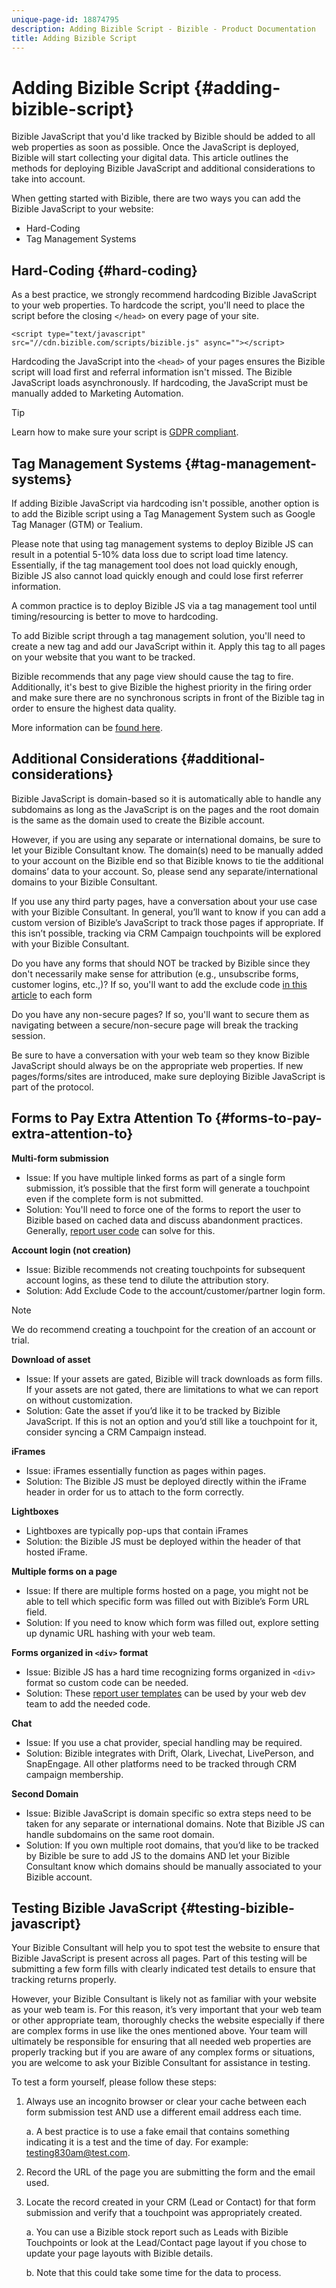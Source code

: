 ```yaml
---
unique-page-id: 18874795
description: Adding Bizible Script - Bizible - Product Documentation
title: Adding Bizible Script
---
```


# Adding Bizible Script {#adding-bizible-script}

Bizible JavaScript that you'd like tracked by Bizible should be added to all web properties as soon as possible. Once the JavaScript is deployed, Bizible will start collecting your digital data. This article outlines the methods for deploying Bizible JavaScript and additional considerations to take into account.

When getting started with Bizible, there are two ways you can add the Bizible JavaScript to your website:

* Hard-Coding
* Tag Management Systems

## Hard-Coding {#hard-coding}

As a best practice, we strongly recommend hardcoding Bizible JavaScript to your web properties. To hardcode the script, you'll need to place the script before the closing `</head>` on every page of your site.

`<script type="text/javascript" src="//cdn.bizible.com/scripts/bizible.js" async=""></script>`

Hardcoding the JavaScript into the `<head>` of your pages ensures the Bizible script will load first and referral information isn't missed. The Bizible JavaScript loads asynchronously. If hardcoding, the JavaScript must be manually added to Marketing Automation.

>[!TIP]
>
>Learn how to make sure your script is [GDPR compliant](/help/security-and-compliance/compliance-related-resources/ensuring-consent-for-gdpr-in-bizible-js.md).

## Tag Management Systems {#tag-management-systems}

If adding Bizible JavaScript via hardcoding isn't possible, another option is to add the Bizible script using a Tag Management System such as Google Tag Manager (GTM) or Tealium.

Please note that using tag management systems to deploy Bizible JS can result in a potential 5-10% data loss due to script load time latency. Essentially, if the tag management tool does not load quickly enough, Bizible JS also cannot load quickly enough and could lose first referrer information.

A common practice is to deploy Bizible JS via a tag management tool until timing/resourcing is better to move to hardcoding.

To add Bizible script through a tag management solution, you'll need to create a new tag and add our JavaScript within it. Apply this tag to all pages on your website that you want to be tracked.

Bizible recommends that any page view should cause the tag to fire. Additionally, it's best to give Bizible the highest priority in the firing order and make sure there are no synchronous scripts in front of the Bizible tag in order to ensure the highest data quality.

More information can be [found here](/help/bizible-tracking/setting-up-tracking/adding-bizible-script-via-google-tag-manager.md).

## Additional Considerations {#additional-considerations}

Bizible JavaScript is domain-based so it is automatically able to handle any subdomains as long as the JavaScript is on the pages and the root domain is the same as the domain used to create the Bizible account.

However, if you are using any separate or international domains, be sure to let your Bizible Consultant know. The domain(s) need to be manually added to your account on the Bizible end so that Bizible knows to tie the additional domains’ data to your account. So, please send any separate/international domains to your Bizible Consultant.

If you use any third party pages, have a conversation about your use case with your Bizible Consultant. In general, you’ll want to know if you can add a custom version of Bizible’s JavaScript to track those pages if appropriate. If this isn’t possible, tracking via CRM Campaign touchpoints will be explored with your Bizible Consultant.

Do you have any forms that should NOT be tracked by Bizible since they don't necessarily make sense for attribution (e.g., unsubscribe forms, customer logins, etc.,)? If so, you'll want to add the exclude code [in this article](/help/bizible-tracking/setting-up-tracking/excluding-bizible-from-specific-forms.md) to each form

Do you have any non-secure pages? If so, you'll want to secure them as navigating between a secure/non-secure page will break the tracking session.

Be sure to have a conversation with your web team so they know Bizible JavaScript should always be on the appropriate web properties. If new pages/forms/sites are introduced, make sure deploying Bizible JavaScript is part of the protocol.

## Forms to Pay Extra Attention To {#forms-to-pay-extra-attention-to}

**Multi-form submission**

* Issue: If you have multiple linked forms as part of a single form submission, it’s possible that the first form will generate a touchpoint even if the complete form is not submitted.
* Solution: You'll need to force one of the forms to report the user to Bizible based on cached data and discuss abandonment practices. Generally, [report user code](/help/bizible-tracking/setting-up-tracking/adding-bizible-script-to-different-form-providers/ajax-form-handling.md) can solve for this.

**Account login (not creation)**

* Issue: Bizible recommends not creating touchpoints for subsequent account logins, as these tend to dilute the attribution story.
* Solution: Add Exclude Code to the account/customer/partner login form.

>[!NOTE]
>
>We do recommend creating a touchpoint for the creation of an account or trial.

**Download of asset**

* Issue: If your assets are gated, Bizible will track downloads as form fills. If your assets are not gated, there are limitations to what we can report on without customization.
* Solution: Gate the asset if you’d like it to be tracked by Bizible JavaScript. If this is not an option and you’d still like a touchpoint for it, consider syncing a CRM Campaign instead.

**iFrames**

* Issue: iFrames essentially function as pages within pages.
* Solution: The Bizible JS must be deployed directly within the iFrame header in order for us to attach to the form correctly.

**Lightboxes**

* Lightboxes are typically pop-ups that contain iFrames
* Solution: the Bizible JS must be deployed within the header of that hosted iFrame.

**Multiple forms on a page**

* Issue: If there are multiple forms hosted on a page, you might not be able to tell which specific form was filled out with Bizible’s Form URL field.
* Solution: If you need to know which form was filled out, explore setting up dynamic URL hashing with your web team.

**Forms organized in `<div>` format**

* Issue: Bizible JS has a hard time recognizing forms organized in `<div>` format so custom code can be needed.
* Solution: These [report user templates](/help/bizible-tracking/setting-up-tracking/adding-bizible-script-to-different-form-providers/ajax-form-handling.md) can be used by your web dev team to add the needed code.

**Chat**

* Issue: If you use a chat provider, special handling may be required.
* Solution: Bizible integrates with Drift, Olark, Livechat, LivePerson, and SnapEngage. All other platforms need to be tracked through CRM campaign membership.

**Second Domain**

* Issue: Bizible JavaScript is domain specific so extra steps need to be taken for any separate or international domains. Note that Bizible JS can handle subdomains on the same root domain.
* Solution: If you own multiple root domains, that you’d like to be tracked by Bizible be sure to add JS to the domains AND let your Bizible Consultant know which domains should be manually associated to your Bizible account.

## Testing Bizible JavaScript {#testing-bizible-javascript}

Your Bizible Consultant will help you to spot test the website to ensure that Bizible JavaScript is present across all pages. Part of this testing will be submitting a few form fills with clearly indicated test details to ensure that tracking returns properly.
  
However, your Bizible Consultant is likely not as familiar with your website as your web team is. For this reason, it’s very important that your web team or other appropriate team, thoroughly checks the website especially if there are complex forms in use like the ones mentioned above. Your team will ultimately be responsible for ensuring that all needed web properties are properly tracking but if you are aware of any complex forms or situations, you are welcome to ask your Bizible Consultant for assistance in testing.
  
To test a form yourself, please follow these steps:

1. Always use an incognito browser or clear your cache between each form submission test AND use a different email address each time.

   a. A best practice is to use a fake email that contains something indicating it is a test and the time of day. For example: testing830am@test.com.

1. Record the URL of the page you are submitting the form and the email used.

1. Locate the record created in your CRM (Lead or Contact) for that form submission and verify that a touchpoint was appropriately created.

   a. You can use a Bizible stock report such as Leads with Bizible Touchpoints or look at the Lead/Contact page layout if you chose to update your page layouts with Bizible details.

   b. Note that this could take some time for the data to process.
